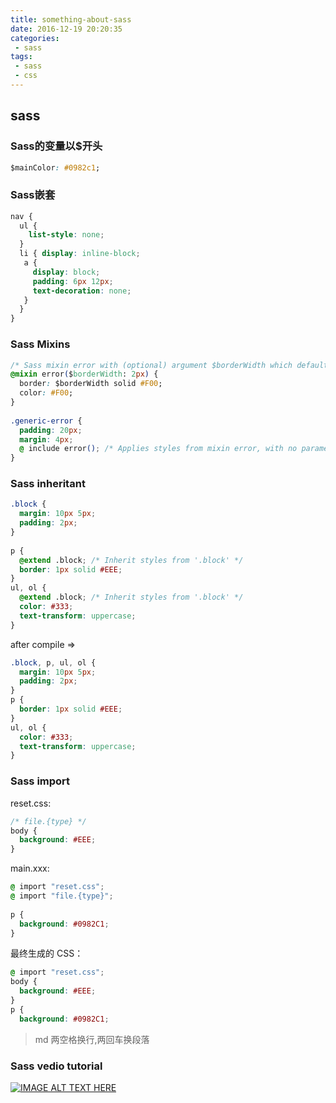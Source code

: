 ```yaml
---
title: something-about-sass
date: 2016-12-19 20:20:35
categories:
 - sass
tags:
 - sass
 - css
---
```

## sass
### Sass的变量以$开头
```css
$mainColor: #0982c1;
```
### Sass嵌套
```css
nav {
  ul {
    list-style: none;
  }
  li { display: inline-block; 
   a {
     display: block;
     padding: 6px 12px;
     text-decoration: none;
   }
  }
}
```
### Sass Mixins
```css
/* Sass mixin error with (optional) argument $borderWidth which defaults to 2px if not specified */
@mixin error($borderWidth: 2px) {
  border: $borderWidth solid #F00;
  color: #F00;
}
  
.generic-error {
  padding: 20px;
  margin: 4px;
  @ include error(); /* Applies styles from mixin error, with no parameters call will apply the default value 2px. */
}
```

### Sass inheritant
```css
.block {
  margin: 10px 5px;
  padding: 2px;
}
  
p {
  @extend .block; /* Inherit styles from '.block' */
  border: 1px solid #EEE;
}
ul, ol {
  @extend .block; /* Inherit styles from '.block' */
  color: #333;
  text-transform: uppercase;
}
```
after compile =>
```css
.block, p, ul, ol {
  margin: 10px 5px;
  padding: 2px;
}
p {
  border: 1px solid #EEE;
}
ul, ol {
  color: #333;
  text-transform: uppercase;
}
```

### Sass import
reset.css:
```css
/* file.{type} */
body {
  background: #EEE;
}
```

main.xxx:
```css
@ import "reset.css";
@ import "file.{type}";
  
p {
  background: #0982C1;
}
```

最终生成的 CSS：
```css
@ import "reset.css";
body {
  background: #EEE;
}
p {
  background: #0982C1;
```
> md 两空格换行,两回车换段落

### Sass vedio tutorial

[![IMAGE ALT TEXT HERE](https://i.ytimg.com/vi/wz3kElLbEHE/hqdefault.jpg?custom=true&w=246&h=138&stc=true&jpg444=true&jpgq=90&sp=68&sigh=Y0kBJRz4j1x6OcRl3-jtIKAJHhU)
     ](https://youtu.be/wz3kElLbEHE)